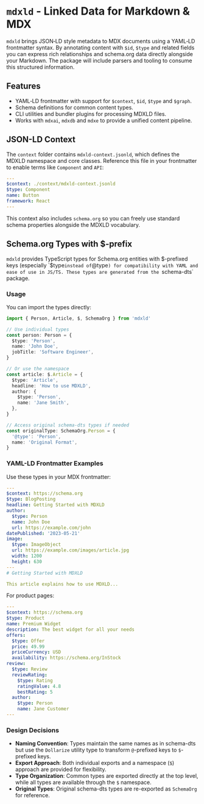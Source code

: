 # `mdxld` - Linked Data for Markdown & MDX

`mdxld` brings JSON‑LD style metadata to MDX documents using a YAML‑LD frontmatter syntax. By annotating content with `$id`, `$type` and related fields you can express rich relationships and schema.org data directly alongside your Markdown. The package will include parsers and tooling to consume this structured information.

## Features

- YAML‑LD frontmatter with support for `$context`, `$id`, `$type` and `$graph`.
- Schema definitions for common content types.
- CLI utilities and bundler plugins for processing MDXLD files.
- Works with `mdxai`, `mdxdb` and `mdxe` to provide a unified content pipeline.

## JSON-LD Context

The `context` folder contains `mdxld-context.jsonld`, which defines the MDXLD
namespace and core classes. Reference this file in your frontmatter to enable
terms like `Component` and `API`:

```yaml
---
$context: ./context/mdxld-context.jsonld
$type: Component
name: Button
framework: React
---
```

This context also includes `schema.org` so you can freely use standard schema
properties alongside the MDXLD vocabulary.

## Schema.org Types with $-prefix

`mdxld` provides TypeScript types for Schema.org entities with $-prefixed keys (especially `$type`instead of`@type`) for compatibility with YAML and ease of use in JS/TS. These types are generated from the `schema-dts` package.

### Usage

You can import the types directly:

```typescript
import { Person, Article, $, SchemaOrg } from 'mdxld'

// Use individual types
const person: Person = {
  $type: 'Person',
  name: 'John Doe',
  jobTitle: 'Software Engineer',
}

// Or use the namespace
const article: $.Article = {
  $type: 'Article',
  headline: 'How to use MDXLD',
  author: {
    $type: 'Person',
    name: 'Jane Smith',
  },
}

// Access original schema-dts types if needed
const originalType: SchemaOrg.Person = {
  '@type': 'Person',
  name: 'Original Format',
}
```

### YAML-LD Frontmatter Examples

Use these types in your MDX frontmatter:

```yaml
---
$context: https://schema.org
$type: BlogPosting
headline: Getting Started with MDXLD
author:
  $type: Person
  name: John Doe
  url: https://example.com/john
datePublished: '2023-05-21'
image:
  $type: ImageObject
  url: https://example.com/images/article.jpg
  width: 1200
  height: 630
---
# Getting Started with MDXLD

This article explains how to use MDXLD...
```

For product pages:

```yaml
---
$context: https://schema.org
$type: Product
name: Premium Widget
description: The best widget for all your needs
offers:
  $type: Offer
  price: 49.99
  priceCurrency: USD
  availability: https://schema.org/InStock
review:
  $type: Review
  reviewRating:
    $type: Rating
    ratingValue: 4.8
    bestRating: 5
  author:
    $type: Person
    name: Jane Customer
---
```

### Design Decisions

- **Naming Convention**: Types maintain the same names as in schema-dts but use the `Dollarize` utility type to transform `@`-prefixed keys to `$`-prefixed keys.
- **Export Approach**: Both individual exports and a namespace (`$`) approach are provided for flexibility.
- **Type Organization**: Common types are exported directly at the top level, while all types are available through the `$` namespace.
- **Original Types**: Original schema-dts types are re-exported as `SchemaOrg` for reference.
